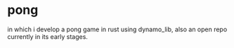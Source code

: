 # pong
in which i develop a pong game in rust using dynamo_lib, also an open repo currently in its early stages.
